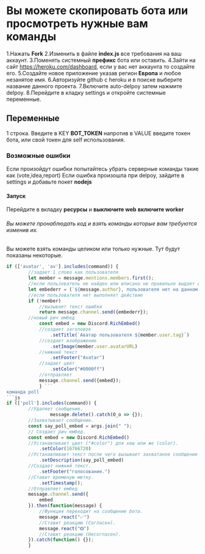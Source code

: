 # Вы можете скопировать бота или просмотреть нужные вам команды
1.Нажать **Fork**
2.Изменить в файле **index.js** все требования на ваш аккаунт.
3.Поменять системный **префикс** бота или оставить.
4.Зайти на сайт https://heroku.com/dashboard, если у вас нет аккаунта то создайте его.
5.Создайте новое приложение указав регион **Европа** и любое незанятое имя.
6.Авторизуйте github с heroku и в поиске выберите название данного проекта.
7.Включите auto-delpoy затем нажмите delpoy.
8.Перейдите в кладку settings и откройте системные переменные.
## Переменные
1 строка. Введите в KEY **BOT_TOKEN** напротив в VALUE введите токен бота, или свой токен для self использования.
### Возможные ошибки
Если произойдут ошибки попытайтесь убрать серверные команды такие как (vote,idea,report)
Если ошибка произошла при delpoy, зайдите в settings и добавьте покет **nodejs**
#### Запуск
Перейдите в вкладку **ресурсы** и **выключите web** **включите worker**
###### Вы можете пронаблюдать код и взять команды которые вам требуются изменив их.
Вы можете взять команды целиком или только нужные.
Тут будут показаны некоторые.
```js
if (['avatar', 'av'].includes(command)) {
        //задает 1 слово как пользователя
        let member = message.mentions.members.first();
        //если пользователь не найден или вписано не правильно выдает ошибку
        let embederr = (`${message.author}, пользователя нет на данном сервере.`);
        //если пользователя нет выполняет действие
        if (!member)
            //вызывает текст ошибки
            return message.channel.send({embederr});
        //новый рич ембед
            const embed = new Discord.RichEmbed()
            //создает заголовок
                .setTitle(`Аватар пользователя ${member.user.tag}`)
            //создает изображение
                .setImage(member.user.avatarURL)
            //нижний текст
                .setFooter("Avatar")
            //задает цвет
                .setColor("#0000ff")
            //отправляет
            message.channel.send({embed});
            } ```
команда poll
```js
if (['poll'].includes(command)) {
        //Удаляет сообщение.
                message.delete().catch(O_o => {});
        //Захватывает сообщение.
        const say_poll_embed = args.join(" ");
        // Создает рич ембед.
        const embed = new Discord.RichEmbed()
        //Устанавливает цвет ("#color") для хеш или же (color).
            .setColor(16766720)
        //Устанавливает текст после чего вызывает захватаное сообщение и вставляет его.
            .setDescription(say_poll_embed)
        //Создает нижний текст.
            .setFooter("голосование.")
        //Ставит временую метку.
            .setTimestamp();
        //Отправляет ембед
        message.channel.send({
            embed
        }).then(function(message) {
            //Функция переходит на сообщение бота.
            message.react("✅")
            //Ставит реакцию (Согласен).
            message.react("❎")
            //Ставит реакцию (Несогласен).
        }).catch(function() {});
        }
       
